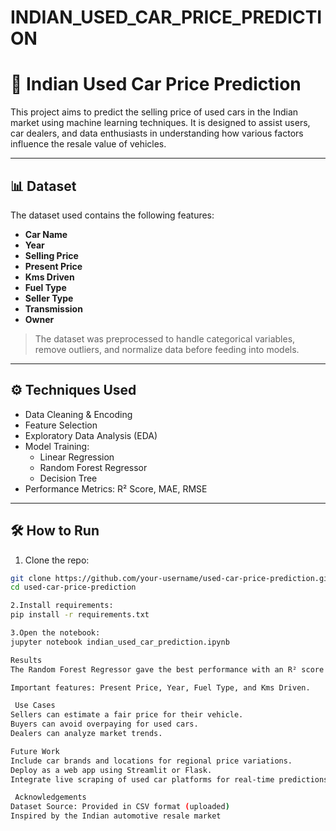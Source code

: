 # INDIAN_USED_CAR_PRICE_PREDICTION
# 🚗 Indian Used Car Price Prediction

This project aims to predict the selling price of used cars in the Indian market using machine learning techniques. It is designed to assist users, car dealers, and data enthusiasts in understanding how various factors influence the resale value of vehicles.

---

## 📊 Dataset

The dataset used contains the following features:

- **Car Name**
- **Year**
- **Selling Price**
- **Present Price**
- **Kms Driven**
- **Fuel Type**
- **Seller Type**
- **Transmission**
- **Owner**

> The dataset was preprocessed to handle categorical variables, remove outliers, and normalize data before feeding into models.

---

## ⚙️ Techniques Used

- Data Cleaning & Encoding
- Feature Selection
- Exploratory Data Analysis (EDA)
- Model Training:
  - Linear Regression
  - Random Forest Regressor
  - Decision Tree
- Performance Metrics: R² Score, MAE, RMSE

---

## 🛠️ How to Run

1. Clone the repo:
```bash
git clone https://github.com/your-username/used-car-price-prediction.git
cd used-car-price-prediction

2.Install requirements:
pip install -r requirements.txt

3.Open the notebook:
jupyter notebook indian_used_car_prediction.ipynb

Results
The Random Forest Regressor gave the best performance with an R² score above 0.90.

Important features: Present Price, Year, Fuel Type, and Kms Driven.

 Use Cases
Sellers can estimate a fair price for their vehicle.
Buyers can avoid overpaying for used cars.
Dealers can analyze market trends.

Future Work
Include car brands and locations for regional price variations.
Deploy as a web app using Streamlit or Flask.
Integrate live scraping of used car platforms for real-time predictions.

 Acknowledgements
Dataset Source: Provided in CSV format (uploaded)
Inspired by the Indian automotive resale market




